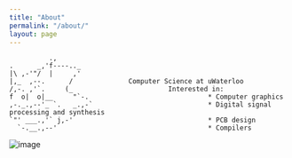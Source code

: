```yaml
---
title: "About"
permalink: "/about/"
layout: page
---
```


```
          .,
.      _,'f----.._
|\ ,-'"/  |     ,'
|,_  ,--.      /              Computer Science at uWaterloo
/,-. ,'`.     (_                        Interested in:
f  o|  o|__     "`-.                              * Computer graphics
,-._.,--'_ `.   _.,-`                             * Digital signal processing and synthesis
`"' ___.,'` j,-'                                  * PCB design
  `-.__.,--'                                      * Compilers
```

![image](https://user-images.githubusercontent.com/53409587/233295073-aa6d031e-b5c8-40ab-bd40-e1935a6d2408.png)

